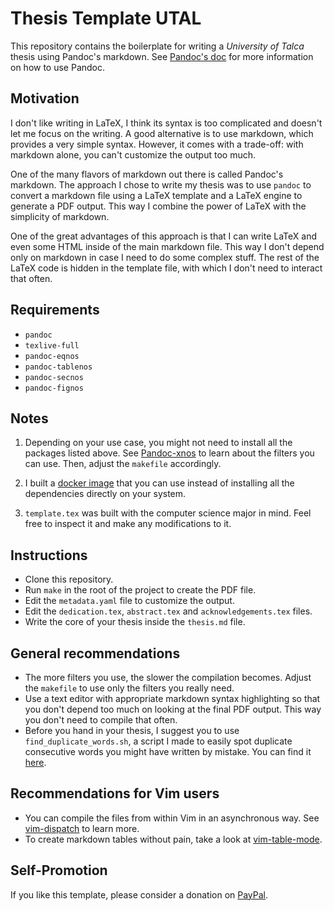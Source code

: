 # Thesis Template UTAL

This repository contains the boilerplate for writing a *University of Talca*
thesis using Pandoc's markdown. See [Pandoc's
doc](https://pandoc.org/MANUAL.html) for more information on how to use Pandoc.

## Motivation

I don't like writing in LaTeX, I think its syntax is too complicated and
doesn't let me focus on the writing. A good alternative is to use markdown,
which provides a very simple syntax. However, it comes with a trade-off: with
markdown alone, you can't customize the output too much.

One of the many flavors of markdown out there is called Pandoc's markdown. The
approach I chose to write my thesis was to use `pandoc` to convert a markdown
file using a LaTeX template and a LaTeX engine to generate a PDF output. This
way I combine the power of LaTeX with the simplicity of markdown.

One of the great advantages of this approach is that I can write LaTeX and even
some HTML inside of the main markdown file. This way I don't depend only on
markdown in case I need to do some complex stuff. The rest of the LaTeX code is
hidden in the template file, with which I don't need to interact that often.

## Requirements

- `pandoc`
- `texlive-full`
- `pandoc-eqnos`
- `pandoc-tablenos`
- `pandoc-secnos`
- `pandoc-fignos`

## Notes

1. Depending on your use case, you might not need to install all the packages
   listed above. See [Pandoc-xnos](https://github.com/tomduck/pandoc-xnos) to
   learn about the filters you can use. Then, adjust the `makefile`
   accordingly.

1. I built a [docker
   image](https://hub.docker.com/r/josevillar/pandoc-markdown) that you can use
   instead of installing all the dependencies directly on your system.

1. `template.tex` was built with the computer science major in mind. Feel free
   to inspect it and make any modifications to it.

## Instructions

- Clone this repository.
- Run `make` in the root of the project to create the PDF file.
- Edit the `metadata.yaml` file to customize the output.
- Edit the `dedication.tex`, `abstract.tex` and `acknowledgements.tex` files.
- Write the core of your thesis inside the `thesis.md` file.

## General recommendations

- The more filters you use, the slower the compilation becomes. Adjust the
  `makefile` to use only the filters you really need.
- Use a text editor with appropriate markdown syntax highlighting so that you
  don't depend too much on looking at the final PDF output. This way you don't
  need to compile that often.
- Before you hand in your thesis, I suggest you to use
  `find_duplicate_words.sh`, a script I made to easily spot duplicate
  consecutive words you might have written by mistake. You can find it
  [here](https://github.com/jose-villar/scripts).

## Recommendations for Vim users

- You can compile the files from within Vim in an asynchronous way. See
  [vim-dispatch](https://github.com/tpope/vim-dispatch) to learn more.
- To create markdown tables without pain, take a look at
  [vim-table-mode](https://github.com/dhruvasagar/vim-table-mode).

## Self-Promotion

If you like this template, please consider a donation on
[PayPal](https://www.paypal.me/jvillar96).
